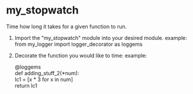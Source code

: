 # my_stopwatch
Time how long it takes for a given function to run.

1. Import the "my_stopwatch" module into your desired module.
    example: 
        from my_logger import logger_decorator as loggems 
2. Decorate the function you would like to time:
    example:  
      
      @loggems  
      def adding_stuff_2(*num):  
          lc1 = [x * 3 for x in num]  
          return lc1
